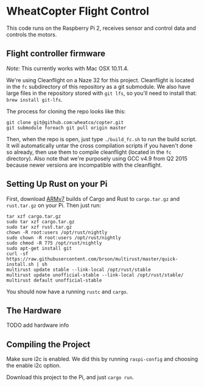 # WheatCopter Flight Control

This code runs on the Raspberry Pi 2, receives sensor and control data and controls the motors.

## Flight controller firmware

_Note:_ This currently works with Mac OSX 10.11.4.

We're using Cleanflight on a Naze 32 for this project. Cleanflight is located in the `fc` subdirectory of this repository as a git submodule. We also have large files in the repository stored with `git lfs`, so you'll need to install that: `brew install git-lfs`.

The process for cloning the repo looks like this:

    git clone git@github.com:wheatco/copter.git
    git submodule foreach git pull origin master

Then, when the repo is open, just type `./build_fc.sh` to run the build script. It will automatically untar the cross compilation scripts if you haven't done so already, then use them to compile cleanflight (located in the `fc` directory). Also note that we're purposely using GCC v4.9 from Q2 2015 because newer versions are incompatible with the cleanflight.

## Setting Up Rust on your Pi

First, download [ARMv7](https://github.com/warricksothr/RustBuild#stable) builds of Cargo and Rust to `cargo.tar.gz` and `rust.tar.gz` on your Pi. Then just run:

    tar xzf cargo.tar.gz
    sudo tar xzf cargo.tar.gz
    sudo tar xzf rust.tar.gz
    chown -R root:users /opt/rust/nightly
    sudo chown -R root:users /opt/rust/nightly
    sudo chmod -R 775 /opt/rust/nightly
    sudo apt-get install git
    curl -sf https://raw.githubusercontent.com/brson/multirust/master/quick-install.sh | sh
    multirust update stable --link-local /opt/rust/stable
    multirust update unofficial-stable --link-local /opt/rust/stable/
    multirust default unofficial-stable

You should now have a running `rustc` and `cargo`.

## The Hardware

TODO add hardware info

## Compiling the Project

Make sure i2c is enabled. We did this by running `raspi-config` and choosing the enable i2c option.

Download this project to the Pi, and just `cargo run`.
